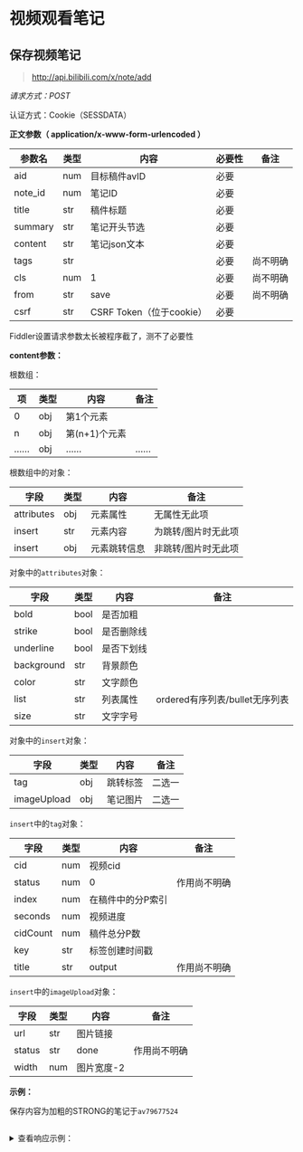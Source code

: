 # 视频观看笔记

## 保存视频笔记

> http://api.bilibili.com/x/note/add

*请求方式：POST*

认证方式：Cookie（SESSDATA）

**正文参数（ application/x-www-form-urlencoded ）**

| 参数名  | 类型 | 内容                     | 必要性 | 备注     |
| ------- | ---- | ------------------------ | ------ | -------- |
| aid     | num  | 目标稿件avID             | 必要   |          |
| note_id | num  | 笔记ID                   | 必要   |          |
| title   | str  | 稿件标题                 | 必要   |          |
| summary | str  | 笔记开头节选             | 必要   |          |
| content | str  | 笔记json文本             | 必要   |          |
| tags    | str  |                          | 必要   | 尚不明确 |
| cls     | num  | 1                        | 必要   | 尚不明确 |
| from    | str  | save                     | 必要   | 尚不明确 |
| csrf    | str  | CSRF Token（位于cookie） | 必要   |          |
Fiddler设置请求参数太长被程序截了，测不了必要性

**content参数：**

根数组：

| 项   | 类型 | 内容          | 备注 |
| ---- | ---- | ------------- | ---- |
| 0    | obj  | 第1个元素     |      |
| n    | obj  | 第(n+1)个元素 |      |
| ……   | obj  | ……            | ……   |

根数组中的对象：

| 字段       | 类型 | 内容          | 备注                |
| ---------- | ---- | ------------- | ------------------- |
| attributes | obj  | 元素属性      | 无属性无此项        |
| insert     | str  | 元素内容      | 为跳转/图片时无此项 |
| insert     | obj  | 元素跳转信息  | 非跳转/图片时无此项 |

对象中的`attributes`对象：

| 字段       | 类型 | 内容          | 备注                           |
| ---------- | ---- | ------------- | ------------------------------ |
| bold       | bool | 是否加粗      |                                |
| strike     | bool | 是否删除线    |                                |
| underline  | bool | 是否下划线    |                                |
| background | str  | 背景颜色      |                                |
| color      | str  | 文字颜色      |                                |
| list       | str  | 列表属性      | ordered有序列表/bullet无序列表 |
| size       | str  | 文字字号      |                                |

对象中的`insert`对象：

| 字段        | 类型 | 内容     | 备注   |
| ----------- | ---- | -------- | ------ |
| tag         | obj  | 跳转标签 | 二选一 |
| imageUpload | obj  | 笔记图片 | 二选一 |

`insert`中的`tag`对象：

| 字段      | 类型 | 内容              | 备注         |
| --------- | ---- | ----------------- | ------------ |
| cid       | num  | 视频cid           |              |
| status    | num  | 0                 | 作用尚不明确 |
| index     | num  | 在稿件中的分P索引 |              |
| seconds   | num  | 视频进度          |              |
| cidCount  | num  | 稿件总分P数       |              |
| key       | str  | 标签创建时间戳    |              |
| title     | str  | output            | 作用尚不明确 |

`insert`中的`imageUpload`对象：

| 字段    | 类型 | 内容       | 备注         |
| ------- | ---- | ---------- | ------------ |
| url     | str  | 图片链接   |              |
| status  | str  | done       | 作用尚不明确 |
| width   | num  | 图片宽度-2 |              |

**示例：**

保存内容为加粗的STRONG的笔记于`av79677524`

```shell
```

<details>
<summary>查看响应示例：</summary>

```json

```

</details>

